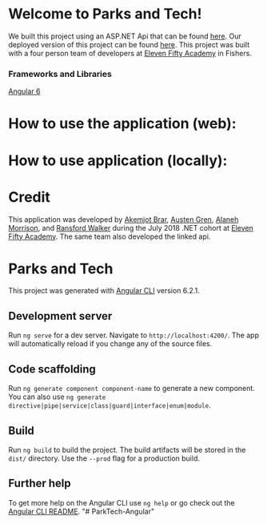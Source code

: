# Welcome to Parks and Tech!
We built this project using an ASP.NET Api that can be found [here](https://parksandtech.azurewebsites.net/). 
Our deployed version of this project can be found [here](https://rmw-parkstndtech.herokuapp.com/).
This project was built with a four person team of developers at [Eleven Fifty Academy](https://www.elevenfifty.org/) in Fishers. 

### Frameworks and Libraries
[Angular 6](https://angular.io/)


# How to use the application (web):

# How to use application (locally):

# Credit
This application was developed by [Akemjot Brar](https://github.com/akembrar7795), [Austen Gren](https://github.com/austengren), [Alaneh Morrison](https://github.com/alanehmorrison), and [Ransford Walker](https://github.com/ransfordw) during the July 2018 .NET cohort at [Eleven Fifty Academy](https://www.elevenfifty.org/). The same team also developed the linked api.





# Parks and Tech

This project was generated with [Angular CLI](https://github.com/angular/angular-cli) version 6.2.1.

## Development server

Run `ng serve` for a dev server. Navigate to `http://localhost:4200/`. The app will automatically reload if you change any of the source files.

## Code scaffolding

Run `ng generate component component-name` to generate a new component. You can also use `ng generate directive|pipe|service|class|guard|interface|enum|module`.

## Build

Run `ng build` to build the project. The build artifacts will be stored in the `dist/` directory. Use the `--prod` flag for a production build.

## Further help

To get more help on the Angular CLI use `ng help` or go check out the [Angular CLI README](https://github.com/angular/angular-cli/blob/master/README.md).
"# ParkTech-Angular" 
